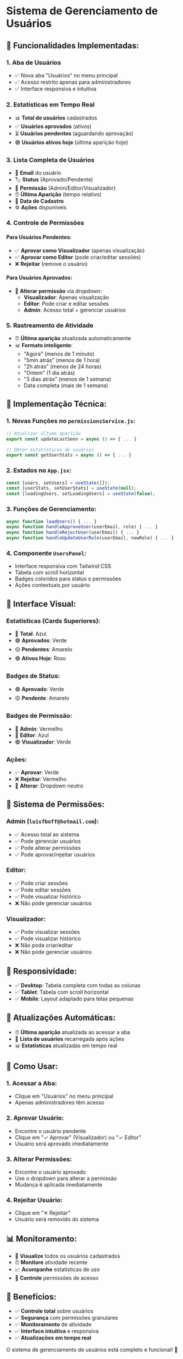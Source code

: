 # Sistema de Gerenciamento de Usuários

## 🎯 **Funcionalidades Implementadas:**

### **1. Aba de Usuários**
- ✅ Nova aba "Usuários" no menu principal
- ✅ Acesso restrito apenas para administradores
- ✅ Interface responsiva e intuitiva

### **2. Estatísticas em Tempo Real**
- 📊 **Total de usuários** cadastrados
- ✅ **Usuários aprovados** (ativos)
- ⏳ **Usuários pendentes** (aguardando aprovação)
- 🟢 **Usuários ativos hoje** (última aparição hoje)

### **3. Lista Completa de Usuários**
- 📧 **Email** do usuário
- 🏷️ **Status** (Aprovado/Pendente)
- 🔐 **Permissão** (Admin/Editor/Visualizador)
- ⏰ **Última Aparição** (tempo relativo)
- 📅 **Data de Cadastro**
- ⚙️ **Ações** disponíveis

### **4. Controle de Permissões**

#### **Para Usuários Pendentes:**
- ✅ **Aprovar como Visualizador** (apenas visualização)
- ✅ **Aprovar como Editor** (pode criar/editar sessões)
- ❌ **Rejeitar** (remove o usuário)

#### **Para Usuários Aprovados:**
- 🔄 **Alterar permissão** via dropdown:
  - **Visualizador**: Apenas visualização
  - **Editor**: Pode criar e editar sessões
  - **Admin**: Acesso total + gerenciar usuários

### **5. Rastreamento de Atividade**
- ⏰ **Última aparição** atualizada automaticamente
- 📊 **Formato inteligente**:
  - "Agora" (menos de 1 minuto)
  - "5min atrás" (menos de 1 hora)
  - "2h atrás" (menos de 24 horas)
  - "Ontem" (1 dia atrás)
  - "3 dias atrás" (menos de 1 semana)
  - Data completa (mais de 1 semana)

## 🔧 **Implementação Técnica:**

### **1. Novas Funções no `permissionsService.js`:**
```javascript
// Atualizar última aparição
export const updateLastSeen = async () => { ... }

// Obter estatísticas de usuários
export const getUserStats = async () => { ... }
```

### **2. Estados no `App.jsx`:**
```javascript
const [users, setUsers] = useState([]);
const [userStats, setUserStats] = useState(null);
const [loadingUsers, setLoadingUsers] = useState(false);
```

### **3. Funções de Gerenciamento:**
```javascript
async function loadUsers() { ... }
async function handleApproveUser(userEmail, role) { ... }
async function handleRejectUser(userEmail) { ... }
async function handleUpdateUserRole(userEmail, newRole) { ... }
```

### **4. Componente `UsersPanel`:**
- Interface responsiva com Tailwind CSS
- Tabela com scroll horizontal
- Badges coloridos para status e permissões
- Ações contextuais por usuário

## 🎨 **Interface Visual:**

### **Estatísticas (Cards Superiores):**
- 🔵 **Total**: Azul
- 🟢 **Aprovados**: Verde
- 🟡 **Pendentes**: Amarelo
- 🟣 **Ativos Hoje**: Roxo

### **Badges de Status:**
- 🟢 **Aprovado**: Verde
- 🟡 **Pendente**: Amarelo

### **Badges de Permissão:**
- 🔴 **Admin**: Vermelho
- 🔵 **Editor**: Azul
- 🟢 **Visualizador**: Verde

### **Ações:**
- ✅ **Aprovar**: Verde
- ❌ **Rejeitar**: Vermelho
- 🔄 **Alterar**: Dropdown neutro

## 🔐 **Sistema de Permissões:**

### **Admin (`luisfboff@hotmail.com`):**
- ✅ Acesso total ao sistema
- ✅ Pode gerenciar usuários
- ✅ Pode alterar permissões
- ✅ Pode aprovar/rejeitar usuários

### **Editor:**
- ✅ Pode criar sessões
- ✅ Pode editar sessões
- ✅ Pode visualizar histórico
- ❌ Não pode gerenciar usuários

### **Visualizador:**
- ✅ Pode visualizar sessões
- ✅ Pode visualizar histórico
- ❌ Não pode criar/editar
- ❌ Não pode gerenciar usuários

## 📱 **Responsividade:**
- ✅ **Desktop**: Tabela completa com todas as colunas
- ✅ **Tablet**: Tabela com scroll horizontal
- ✅ **Mobile**: Layout adaptado para telas pequenas

## 🔄 **Atualizações Automáticas:**
- ⏰ **Última aparição** atualizada ao acessar a aba
- 🔄 **Lista de usuários** recarregada após ações
- 📊 **Estatísticas** atualizadas em tempo real

## 🚀 **Como Usar:**

### **1. Acessar a Aba:**
- Clique em "Usuários" no menu principal
- Apenas administradores têm acesso

### **2. Aprovar Usuário:**
- Encontre o usuário pendente
- Clique em "✓ Aprovar" (Visualizador) ou "✓ Editor"
- Usuário será aprovado imediatamente

### **3. Alterar Permissões:**
- Encontre o usuário aprovado
- Use o dropdown para alterar a permissão
- Mudança é aplicada imediatamente

### **4. Rejeitar Usuário:**
- Clique em "✕ Rejeitar"
- Usuário será removido do sistema

## 📊 **Monitoramento:**
- 👀 **Visualize** todos os usuários cadastrados
- ⏰ **Monitore** atividade recente
- 📈 **Acompanhe** estatísticas de uso
- 🔐 **Controle** permissões de acesso

## 🎯 **Benefícios:**
- ✅ **Controle total** sobre usuários
- ✅ **Segurança** com permissões granulares
- ✅ **Monitoramento** de atividade
- ✅ **Interface intuitiva** e responsiva
- ✅ **Atualizações em tempo real**

O sistema de gerenciamento de usuários está completo e funcional! 🚀
